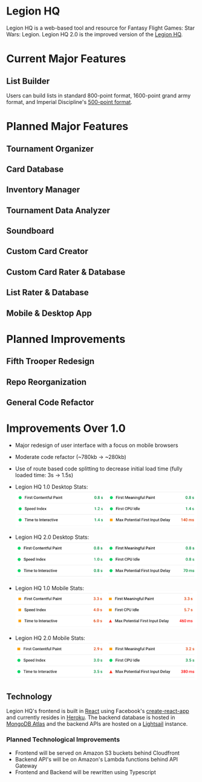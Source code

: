 # Legion HQ
Legion HQ is a web-based tool and resource for Fantasy Flight Games: Star Wars: Legion. Legion HQ 2.0 is the improved version of the [Legion HQ](https://github.com/NicholasCBrown/legion-HQ "Legion HQ 1.0 Github").

# Current Major Features
## List Builder
Users can build lists in standard 800-point format, 1600-point grand army format, and Imperial Discipline's [500-point format](https://imperialdiscipline.blog/2019/06/04/creating-a-500-point-format-for-legion/).

# Planned Major Features
## Tournament Organizer
## Card Database
## Inventory Manager
## Tournament Data Analyzer
## Soundboard
## Custom Card Creator
## Custom Card Rater & Database
## List Rater & Database
## Mobile & Desktop App

# Planned Improvements
## Fifth Trooper Redesign
## Repo Reorganization
## General Code Refactor

# Improvements Over 1.0
- Major redesign of user interface with a focus on mobile browsers
- Moderate code refactor (~780kb -> ~280kb)
- Use of route based code splitting to decrease initial load time (fully loaded time: 3s -> 1.5s)
- Legion HQ 1.0 Desktop Stats: ![Screenshot](images/desktop1.png)

- Legion HQ 2.0 Desktop Stats: ![Screenshot](images/desktop2.png)

- Legion HQ 1.0 Mobile Stats: ![Screenshot](images/mobile1.png)

- Legion HQ 2.0 Mobile Stats: ![Screenshot](images/mobile2.png)

## Technology
Legion HQ's frontend is built in [React](https://reactjs.org/) using Facebook's [create-react-app](https://github.com/facebook/create-react-app) and currently resides in [Heroku](https://dashboard.heroku.com/). The backend database is hosted in [MongoDB Atlas](https://www.mongodb.com/cloud/atlas) and the backend APIs are hosted on a [Lightsail](https://aws.amazon.com/lightsail/) instance.
### Planned Technological Improvements
- Frontend will be served on Amazon S3 buckets behind Cloudfront
- Backend API's will be on Amazon's Lambda functions behind API Gateway
- Frontend and Backend will be rewritten using Typescript
